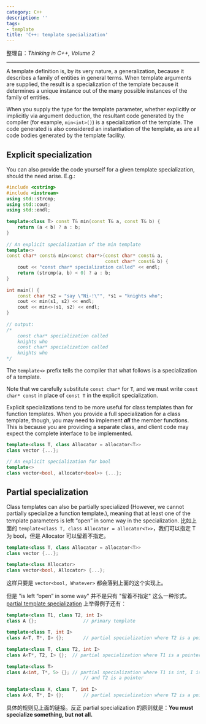 ```yaml
---
category: C++
description: ''
tags:
- template
title: 'C++: template specialization'
---
```


整理自：_Thinking in C++, Volume 2_

-----

A template definition is, by its very nature, a generalization, because it describes a family of entities in general terms. When template arguments are supplied, the result is a specialization of the template because it determines a unique instance out of the many possible instances of the family of entities.

When you supply the type for the template parameter, whether explicitly or implicitly via argument deduction, the resultant code generated by the compiler (for example, `min<int>()`) is a specialization of the template. The code generated is also considered an instantiation of the template, as are all code bodies generated by the template facility.

## Explicit specialization

You can also provide the code yourself for a given template specialization, should the need arise. E.g.:

```cpp
#include <cstring>
#include <iostream>
using std::strcmp;
using std::cout;
using std::endl;
 
template<class T> const T& min(const T& a, const T& b) {
    return (a < b) ? a : b;
}
 
// An explicit specialization of the min template
template<>
const char* const& min<const char*>(const char* const& a,
                                    const char* const& b) {
    cout << "const char* specialization called" << endl;
    return (strcmp(a, b) < 0) ? a : b;
}
 
int main() {
    const char *s2 = "say \"Ni-!\"", *s1 = "knights who";
    cout << min(s1, s2) << endl;
    cout << min<>(s1, s2) << endl;
}
 
// output: 
/*
    const char* specialization called
    knights who
    const char* specialization called
    knights who
*/
```

The `template<>` prefix tells the compiler that what follows is a specialization of a template.

Note that we carefully substitute `const char*` for `T`, and we must write `const char* const` in place of `const T` in the explicit specialization.

Explicit specializations tend to be more useful for class templates than for function templates. When you provide a full specialization for a class template, though, you may need to implement _**all**_ the member functions. This is because you are providing a separate class, and client code may expect the complete interface to be implemented.

```cpp
template<class T, class Allocator = allocator<T>>
class vector {...};

// An explicit specialization for bool
template<> 
class vector<bool, allocator<bool>> {...};
```

## Partial specialization

Class templates can also be partially specialized (However, we cannot partially specialize a function template.), meaning that at least one of the template parameters is left “open” in some way in the specialization. 比如上面的 `template<class T, class Allocator = allocator<T>>`，我们可以指定 T 为 bool，但是 Allocator 可以留着不指定。

```cpp
template<class T, class Allocator = allocator<T>>
class vector {...};

template<class Allocator> 
class vector<bool, Allocator> {...};
```

这样只要是 `vector<bool, Whatever>` 都会落到上面的这个实现上。

但是 "is left “open” in some way" 并不是只有 "留着不指定" 这么一种形式。[partial template specialization](http://en.cppreference.com/w/cpp/language/partial_specialization) 上举得例子还有：

```cpp
template<class T1, class T2, int I>
class A {};					// primary template
 
template<class T, int I>
class A<T, T*, I> {};		// partial specialization where T2 is a pointer to T1
 
template<class T, class T2, int I>
class A<T*, T2, I> {};	// partial specialization where T1 is a pointer
 
template<class T>
class A<int, T*, 5> {};	// partial specialization where T1 is int, I is 5,
							// and T2 is a pointer
 
template<class X, class T, int I>
class A<X, T*, I> {};		// partial specialization where T2 is a pointer
```

具体的规则见上面的链接。反正 partial specialization 的原则就是：**You must specialize something, but not all.**